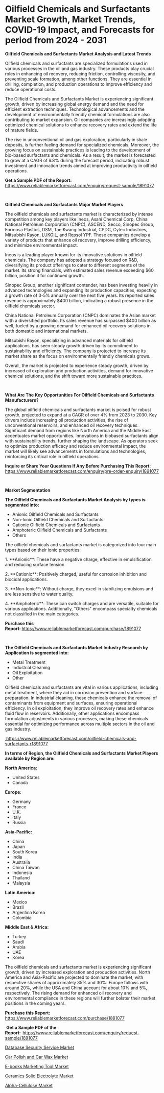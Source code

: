 <p><h1>Oilfield Chemicals and Surfactants Market Growth, Market Trends, COVID-19 Impact, and Forecasts for period from 2024 - 2031</h1></p><p><strong>Oilfield Chemicals and Surfactants Market Analysis and Latest Trends</strong></p>
<p><p>Oilfield chemicals and surfactants are specialized formulations used in various processes in the oil and gas industry. These products play crucial roles in enhancing oil recovery, reducing friction, controlling viscosity, and preventing scale formation, among other functions. They are essential in drilling, completion, and production operations to improve efficiency and reduce operational costs.</p><p>The Oilfield Chemicals and Surfactants Market is experiencing significant growth, driven by increasing global energy demand and the need for efficient extraction techniques. Technological advancements and the development of environmentally friendly chemical formulations are also contributing to market expansion. Oil companies are increasingly adopting optimized chemical solutions to enhance recovery rates and extend the life of mature fields. </p><p>The rise in unconventional oil and gas exploration, particularly in shale deposits, is further fueling demand for specialized chemicals. Moreover, the growing focus on sustainable practices is leading to the development of bio-based surfactants and chemicals. As a result, the market is forecasted to grow at a CAGR of 6.8% during the forecast period, indicating robust investment and innovation trends aimed at improving productivity in oilfield operations.</p></p>
<p><strong>Get a Sample PDF of the Report:&nbsp;</strong> <a href="https://www.reliablemarketforecast.com/enquiry/request-sample/1891077?utm_campaign=1755&utm_medium=2&utm_source=Github&utm_content=ia&utm_term=24102024&utm_id=oilfield-chemicals-and-surfactants">https://www.reliablemarketforecast.com/enquiry/request-sample/1891077</a></p>
<p>&nbsp;</p>
<p><strong>Oilfield Chemicals and Surfactants Major Market Players</strong></p>
<p><p>The oilfield chemicals and surfactants market is characterized by intense competition among key players like Ineos, Asahi Chemical Corp, China National Petroleum Corporation (CNPC), ASCEND, Secco, Sinopec Group, Formosa Plastics, DSM, Tae Kwang Industrial, CPDC, Cytec Industries, Mitsubishi Rayon, LUKOIL, and Repsol YPF. These companies develop a variety of products that enhance oil recovery, improve drilling efficiency, and minimize environmental impact.</p><p>Ineos is a leading player known for its innovative solutions in oilfield chemicals. The company has adopted a strategy focused on R&D, diversifying its product offerings to cater to different segments of the market. Its strong financials, with estimated sales revenue exceeding $60 billion, position it for continued growth.</p><p>Sinopec Group, another significant contender, has been investing heavily in advanced technologies and expanding its production capacities, expecting a growth rate of 3-5% annually over the next five years. Its reported sales revenue is approximately $400 billion, indicating a robust presence in the oilfield chemicals sector.</p><p>China National Petroleum Corporation (CNPC) dominates the Asian market with a diversified portfolio. Its sales revenue has surpassed $400 billion as well, fueled by a growing demand for enhanced oil recovery solutions in both domestic and international markets.</p><p>Mitsubishi Rayon, specializing in advanced materials for oilfield applications, has seen steady growth driven by its commitment to sustainability and efficiency. The company is projected to increase its market share as the focus on environmentally friendly chemicals grows.</p><p>Overall, the market is projected to experience steady growth, driven by increased oil exploration and production activities, demand for innovative chemical solutions, and the shift toward more sustainable practices.</p></p>
<p>&nbsp;</p>
<p><strong>What Are The Key Opportunities For Oilfield Chemicals and Surfactants Manufacturers?</strong></p>
<p><p>The global oilfield chemicals and surfactants market is poised for robust growth, projected to expand at a CAGR of over 4% from 2023 to 2030. Key drivers include increasing oil production activities, the rise of unconventional reservoirs, and enhanced oil recovery techniques. Significant demand from regions like North America and the Middle East accentuates market opportunities. Innovations in biobased surfactants align with sustainability trends, further shaping the landscape. As operators seek to optimize production efficacy and reduce environmental impact, the market will likely see advancements in formulations and technologies, reinforcing its critical role in oilfield operations.</p></p>
<p><strong>Inquire or Share Your Questions If Any Before Purchasing This Report:</strong> <a href="https://www.reliablemarketforecast.com/enquiry/pre-order-enquiry/1891077?utm_campaign=1755&utm_medium=2&utm_source=Github&utm_content=ia&utm_term=24102024&utm_id=oilfield-chemicals-and-surfactants">https://www.reliablemarketforecast.com/enquiry/pre-order-enquiry/1891077</a></p>
<p>&nbsp;</p>
<p><strong>Market Segmentation</strong></p>
<p><strong>The Oilfield Chemicals and Surfactants Market Analysis by types is segmented into:</strong></p>
<p><ul><li>Anionic Oilfield Chemicals and Surfactants</li><li>Non-Ionic Oilfield Chemicals and Surfactants</li><li>Cationic Oilfield Chemicals and Surfactants</li><li>Amphoteric Oilfield Chemicals and Surfactants</li><li>Others</li></ul></p>
<p><p>The oilfield chemicals and surfactants market is categorized into four main types based on their ionic properties: </p><p>1. **Anionic**: These have a negative charge, effective in emulsification and reducing surface tension.  </p><p>2. **Cationic**: Positively charged, useful for corrosion inhibition and biocidal applications.  </p><p>3. **Non-Ionic**: Without charge, they excel in stabilizing emulsions and are less sensitive to water quality.  </p><p>4. **Amphoteric**: These can switch charges and are versatile, suitable for various applications. Additionally, "Others" encompass specialty chemicals not classified in the main categories.</p></p>
<p><strong>Purchase this Report:&nbsp;</strong><a href="https://www.reliablemarketforecast.com/purchase/1891077?utm_campaign=1755&utm_medium=2&utm_source=Github&utm_content=ia&utm_term=24102024&utm_id=oilfield-chemicals-and-surfactants">https://www.reliablemarketforecast.com/purchase/1891077</a></p>
<p>&nbsp;</p>
<p><strong>The Oilfield Chemicals and Surfactants Market Industry Research by Application is segmented into:</strong></p>
<p><ul><li>Metal Treatment</li><li>Industrial Cleaning</li><li>Oil Exploitation</li><li>Other</li></ul></p>
<p><p>Oilfield chemicals and surfactants are vital in various applications, including metal treatment, where they aid in corrosion prevention and surface preparation. In industrial cleaning, these chemicals enhance the removal of contaminants from equipment and surfaces, ensuring operational efficiency. In oil exploitation, they improve oil recovery rates and enhance fluid flow in reservoirs. Additionally, other applications encompass formulation adjustments in various processes, making these chemicals essential for optimizing performance across multiple sectors in the oil and gas industry.</p></p>
<p><a href="https://www.reliablemarketforecast.com/oilfield-chemicals-and-surfactants-r1891077?utm_campaign=1755&utm_medium=2&utm_source=Github&utm_content=ia&utm_term=24102024&utm_id=oilfield-chemicals-and-surfactants">&nbsp;https://www.reliablemarketforecast.com/oilfield-chemicals-and-surfactants-r1891077</a></p>
<p><strong>In terms of Region, the Oilfield Chemicals and Surfactants Market Players available by Region are:</strong></p>
<p>
    <p> <strong> North America: </strong>
        <ul>
            <li>United States</li>
            <li>Canada</li>
        </ul>
        </p> 
    <p> <strong> Europe: </strong>
        <ul>
            <li>Germany</li>
            <li>France</li>
            <li>U.K.</li>
            <li>Italy</li>
            <li>Russia</li>
        </ul>
        </p> 
    <p> <strong> Asia-Pacific: </strong>
        <ul>
            <li>China</li>
            <li>Japan</li>
            <li>South Korea</li>
            <li>India</li>
            <li>Australia</li>
            <li>China Taiwan</li>
            <li>Indonesia</li>
            <li>Thailand</li>
            <li>Malaysia</li>
        </ul>
        </p> 
    <p> <strong> Latin America: </strong>
        <ul>
            <li>Mexico</li>
            <li>Brazil</li>
            <li>Argentina Korea</li>
            <li>Colombia</li>
        </ul>
        </p> 
    <p> <strong> Middle East & Africa: </strong>
        <ul>
            <li>Turkey</li>
            <li>Saudi</li>
            <li>Arabia</li>
            <li>UAE</li>
            <li>Korea</li>
        </ul>
    </p>
    </p>
<p><p>The oilfield chemicals and surfactants market is experiencing significant growth, driven by increased exploration and production activities. North America and Asia-Pacific are projected to dominate the market, with respective shares of approximately 35% and 30%. Europe follows with around 20%, while the USA and China account for about 10% and 5%, respectively. The rising demand for enhanced oil recovery and environmental compliance in these regions will further bolster their market positions in the coming years.</p></p>
<p><strong>Purchase this Report: </strong><a href="https://www.reliablemarketforecast.com/purchase/1891077?utm_campaign=1755&utm_medium=2&utm_source=Github&utm_content=ia&utm_term=24102024&utm_id=oilfield-chemicals-and-surfactants">https://www.reliablemarketforecast.com/purchase/1891077</a></p>
<p>&nbsp;<strong>Get a Sample PDF of the Report:&nbsp;&nbsp;</strong><a href="https://www.reliablemarketforecast.com/enquiry/request-sample/1891077?utm_campaign=1755&utm_medium=2&utm_source=Github&utm_content=ia&utm_term=24102024&utm_id=oilfield-chemicals-and-surfactants">https://www.reliablemarketforecast.com/enquiry/request-sample/1891077</a></p>
<p><strong></strong></p>
<p><p><a href="https://www.linkedin.com/pulse/database-security-service-momentum-charting-91-cagr-kxyhe?utm_campaign=1755&utm_medium=2&utm_source=Github&utm_content=ia&utm_term=24102024&utm_id=oilfield-chemicals-and-surfactants">Database Security Service Market</a></p><p><a href="https://github.com/JudyWalsh475/Market-Research-Report-List-1/blob/main/car-polish-and-car-wax-market.md?utm_campaign=1755&utm_medium=2&utm_source=Github&utm_content=ia&utm_term=24102024&utm_id=oilfield-chemicals-and-surfactants">Car Polish and Car Wax Market</a></p><p><a href="https://www.linkedin.com/pulse/insights-e-books-marketing-tool-market-players-size-p0ybe?utm_campaign=1755&utm_medium=2&utm_source=Github&utm_content=ia&utm_term=24102024&utm_id=oilfield-chemicals-and-surfactants">E-books Marketing Tool Market</a></p><p><a href="https://www.linkedin.com/pulse/ceramics-solid-electrolyte-spectrum-usage-patterns-sector-fu9se?utm_campaign=1755&utm_medium=2&utm_source=Github&utm_content=ia&utm_term=24102024&utm_id=oilfield-chemicals-and-surfactants">Ceramics Solid Electrolyte Market</a></p><p><a href="https://www.linkedin.com/pulse/market-insights-global-alpha-cellulose-forecast-innovation-trends-zdplf?utm_campaign=1755&utm_medium=2&utm_source=Github&utm_content=ia&utm_term=24102024&utm_id=oilfield-chemicals-and-surfactants">Alpha-Cellulose Market</a></p></p>